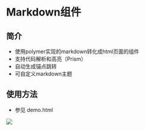 # Markdown组件

## 简介

- 使用polymer实现的markdown转化成html页面的组件
- 支持代码解析和高亮（Prism）
- 自动生成锚点跳转
- 可自定义markdown主题


## 使用方法

   <marked-page docUrl="./testMarkdown.md"></marked-page>
   
   - 参见 demo.html

   <img src="http://gtms01.alicdn.com/tps/i1/TB1GnXQJpXXXXa7XVXXFD1CRXXX-831-709.jpg">